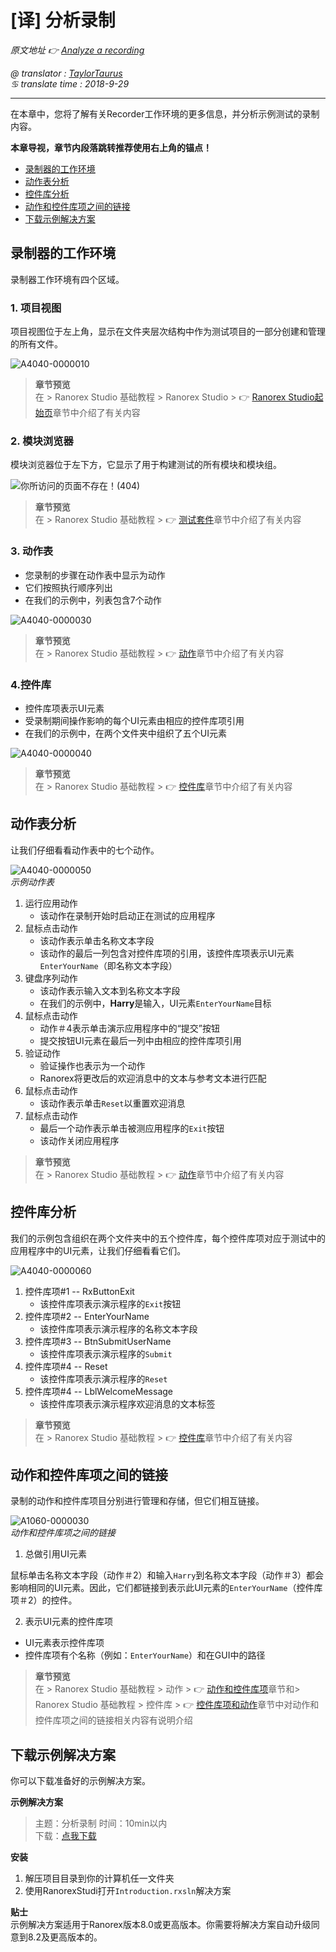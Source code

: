 # [译] 分析录制

*原文地址 👉 [Analyze a recording][0]*

*@ translator : [TaylorTaurus](https://github.com/taylortaurus)*    
*♋ translate time : 2018-9-29*    

---

在本章中，您将了解有关Recorder工作环境的更多信息，并分析示例测试的录制内容。

**本章导视，章节内段落跳转推荐使用右上角的锚点！**

- [录制器的工作环境](#录制器的工作环境)
- [动作表分析](#动作表分析)
- [控件库分析](#控件库分析)
- [动作和控件库项之间的链接](#动作和控件库项之间的链接)
- [下载示例解决方案](#下载示例解决方案)  

## 录制器的工作环境

录制器工作环境有四个区域。

### 1. 项目视图

项目视图位于左上角，显示在文件夹层次结构中作为测试项目的一部分创建和管理的所有文件。

![A4040-0000010](https://gitee.com/taylortaurus/RX_UserGuide_GitBook_Picbed/raw/master/RanorexRecorder/A4040-0000010.png)  

> **章节预览**  
> 在 \> Ranorex Studio 基础教程 \> Ranorex Studio \> 👉 [Ranorex Studio起始页][1]章节中介绍了有关内容

### 2. 模块浏览器

模块浏览器位于左下方，它显示了用于构建测试的所有模块和模块组。

![你所访问的页面不存在！(404)](https://gitee.com/taylortaurus/RX_UserGuide_GitBook_Picbed/raw/master/RanorexRecorder/A4040-0000020.png)

> **章节预览**  
> 在 \> Ranorex Studio 基础教程 \> 👉 [测试套件][2]章节中介绍了有关内容

### 3. 动作表

- 您录制的步骤在动作表中显示为动作
- 它们按照执行顺序列出
- 在我们的示例中，列表包含7个动作

![A4040-0000030](https://gitee.com/taylortaurus/RX_UserGuide_GitBook_Picbed/raw/master/RanorexRecorder/A4040-0000030.png)  

> **章节预览**  
> 在 \> Ranorex Studio 基础教程 \> 👉 [动作][3]章节中介绍了有关内容

### 4.控件库

- 控件库项表示UI元素
- 受录制期间操作影响的每个UI元素由相应的控件库项引用
- 在我们的示例中，在两个文件夹中组织了五个UI元素

![A4040-0000040](https://gitee.com/taylortaurus/RX_UserGuide_GitBook_Picbed/raw/master/RanorexRecorder/A4040-0000040.png)  

> **章节预览**  
> 在 \> Ranorex Studio 基础教程 \> 👉 [控件库][4]章节中介绍了有关内容

## 动作表分析

让我们仔细看看动作表中的七个动作。

![A4040-0000050](https://gitee.com/taylortaurus/RX_UserGuide_GitBook_Picbed/raw/master/RanorexRecorder/A4040-0000050.png)  
*示例动作表*  

1. 运行应用动作
    - 该动作在录制开始时启动正在测试的应用程序
2. 鼠标点击动作
    - 该动作表示单击名称文本字段
    - 该动作的最后一列包含对控件库项的引用，该控件库项表示UI元素`EnterYourName`（即名称文本字段）
3. 键盘序列动作
    - 该动作表示输入文本到名称文本字段
    - 在我们的示例中，**Harry**是输入，UI元素`EnterYourName`目标
4. 鼠标点击动作
    - 动作＃4表示单击演示应用程序中的“提交”按钮
    - 提交按钮UI元素在最后一列中由相应的控件库项引用
5. 验证动作
    - 验证操作也表示为一个动作
    - Ranorex将更改后的欢迎消息中的文本与参考文本进行匹配
6. 鼠标点击动作
    - 该动作表示单击`Reset`以重置欢迎消息
7. 鼠标点击动作
    - 最后一个动作表示单击被测应用程序的`Exit`按钮
    - 该动作关闭应用程序

> **章节预览**  
> 在 \> Ranorex Studio 基础教程 \> 👉 [动作][3]章节中介绍了有关内容


## 控件库分析

我们的示例包含组织在两个文件夹中的五个控件库，每个控件库项对应于测试中的应用程序中的UI元素，让我们仔细看看它们。

![A4040-0000060](https://gitee.com/taylortaurus/RX_UserGuide_GitBook_Picbed/raw/master/RanorexRecorder/A4040-0000060.png)  

1. 控件库项#1 -- RxButtonExit
    - 该控件库项表示演示程序的`Exit`按钮
2. 控件库项#2 -- EnterYourName
    - 该控件库项表示演示程序的名称文本字段
3. 控件库项#3 -- BtnSubmitUserName
    - 该控件库项表示演示程序的`Submit`
4. 控件库项#4 -- Reset
    - 该控件库项表示演示程序的`Reset`
5. 控件库项#4 -- LblWelcomeMessage
    - 该控件库项表示演示程序欢迎消息的文本标签

> **章节预览**  
> 在 \> Ranorex Studio 基础教程 \> 👉 [控件库][4]章节中介绍了有关内容

## 动作和控件库项之间的链接

录制的动作和控件库项目分别进行管理和存储，但它们相互链接。

![A1060-0000030](https://gitee.com/taylortaurus/RX_UserGuide_GitBook_Picbed/raw/master/RanorexRecorder/A1060-0000030.png)  
*动作和控件库项之间的链接*  

1. 总做引用UI元素

鼠标单击名称文本字段（动作＃2）和输入`Harry`到名称文本字段（动作＃3）都会影响相同的UI元素。因此，它们都链接到表示此UI元素的`EnterYourName`（控件库项＃2）的控件。

2. 表示UI元素的控件库项 

- UI元素表示控件库项
- 控件库项有个名称（例如：`EnterYourName`）和在GUI中的路径

> **章节预览**  
> 在 \> Ranorex Studio 基础教程 \> 动作 \> 👉 [动作和控件库项][5]章节和\> Ranorex Studio 基础教程 \> 控件库 \> 👉 [控件库项和动作][6]章节中对动作和控件库项之间的链接相关内容有说明介绍

## 下载示例解决方案

你可以下载准备好的示例解决方案。  

**示例解决方案** 
> 主题：分析录制
> 时间：10min以内  
> 下载：[点我下载][7]  


**安装**

1. 解压项目目录到你的计算机任一文件夹
2. 使用RanorexStudi打开`Introduction.rxsln`解决方案

**贴士**  
示例解决方案适用于Ranorex版本8.0或更高版本。你需要将解决方案自动升级同意到8.2及更高版本的。



[0]: https://www.ranorex.com/help/latest/ranorex-studio-fundamentals/ranorex-recorder/analyzing-recordings/
[1]: ..\\..\\ranorex-studio-fundamentals/Ranorex_Studio/[译]RanorexStudio起始页.html
[2]: ..\\..\\ranorex-studio-fundamentals/Test_suite/index.html
[3]: ..\\..\\ranorex-studio-fundamentals/Actions/index.html
[4]: ..\\..\\ranorex-studio-fundamentals/Repository/index.html
[5]: ..\\..\\ranorex-studio-fundamentals/Actions/[译]动作和控件库项.html
[6]: ..\\..\\ranorex-studio-fundamentals/Repository/[译]控件库项和动作.html
[7]: https://www.ranorex.com/rx-media/rx-user-guide/latest/download/RxSampleIntroduction.zip